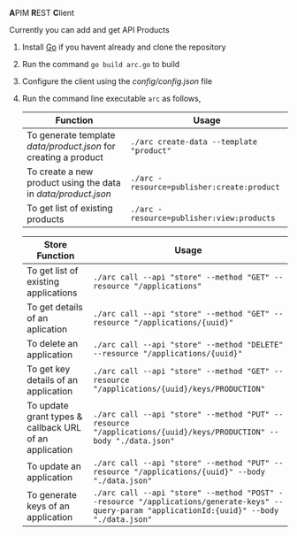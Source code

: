 **A**PIM **R**EST **C**lient

Currently you can add and get API Products

1. Install [Go](https://golang.org/) if you havent already and clone the repository

2. Run the command `go build arc.go` to build

3. Configure the client using the *config/config.json* file

4. Run the command line executable `arc` as follows,
    
     Function | Usage 
    ---------- | -------
    To generate template *data/product.json* for creating a product | `./arc create-data --template "product"` 
    To create a new product using the data in *data/product.json* |  `./arc -resource=publisher:create:product` 
    To get list of existing products | `./arc -resource=publisher:view:products` 

     Store Function | Usage 
    ---------- | -------
    To get list of existing applications | `./arc call --api "store" --method "GET" --resource "/applications"`
    To get details of an aplication | `./arc call --api "store" --method "GET" --resource "/applications/{uuid}"`
    To delete an application | `./arc call --api "store" --method "DELETE" --resource "/applications/{uuid}"`
    To get key details of an application | `./arc call --api "store" --method "GET" --resource "/applications/{uuid}/keys/PRODUCTION"`
    To update grant types & callback URL of an application | `./arc call --api "store" --method "PUT" --resource "/applications/{uuid}/keys/PRODUCTION" --body "./data.json"`
    To update an application | `./arc call --api "store" --method "PUT" --resource "/applications/{uuid}" --body "./data.json"`
    To generate keys of an application | `./arc call --api "store" --method "POST" --resource "/applications/generate-keys" --query-param "applicationId:{uuid}" --body "./data.json"`
